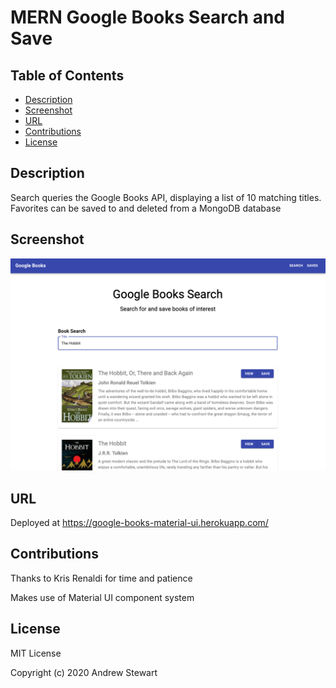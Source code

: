 # MERN Google Books Search and Save

## Table of Contents

- [Description](#description)
- [Screenshot](#screenshot)
- [URL](#url)
- [Contributions](#contributions)
- [License](#license)

## Description

Search queries the Google Books API, displaying a list of 10 matching titles. Favorites can be saved to and deleted from a MongoDB database

## Screenshot

![Google Books Search UI](./client/src/assets/images/google-books-search-ui.png)

## URL

Deployed at https://google-books-material-ui.herokuapp.com/

## Contributions

Thanks to Kris Renaldi for time and patience

Makes use of Material UI component system

## License

MIT License

Copyright (c) 2020 Andrew Stewart
